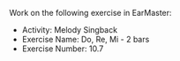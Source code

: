 Work on the following exercise in EarMaster:
- Activity: Melody Singback
- Exercise Name: Do, Re, Mi - 2 bars
- Exercise Number: 10.7
